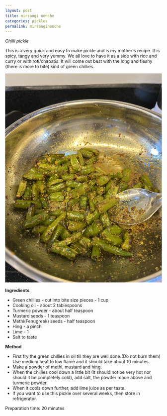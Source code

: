 ```yaml
---
layout: post
title: mirsangi nonche
categories: pickles
permalink: mirsanginonche
---
```


*Chilli pickle*

This is a very quick and easy to make pickle and is my mother's recipe. It is spicy, tangy and very yummy. We all love to have it as a side with rice and curry or
with roti/chapatis. It will come out best with the long and fleshy (there is more to bite) kind of green chillies.

![](/images/IMG_4611.jpeg)


**Ingredients**

* Green chillies - cut into bite size pieces - 1 cup
* Cooking oil - about 2 tablespoons
* Turmeric powder - about half teaspoon
* Mustard seeds - 1 teaspoon
* Methi(Fenugreek) seeds - half teaspoon
* Hing - a pinch
* Lime - 1
* Salt to taste

**Method**

* First fry the green chillies in oil till they are well done.(Do not burn them) Use medium heat to low flame and it should take about 10 minutes.
* Make a powder of methi, mustard and hing.
* When the chillies cool down a little bit (It should not be very hot nor should it be completely cold), add salt, the powder made above and turmeric powder.
* When it cools down further, add lime juice as per taste.
* If you want to use this pickle over several weeks, then store in refrigerator.

Preparation time: 20 minutes
